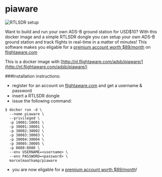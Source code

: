 # piaware
![RTLSDR setup](http://e1.flightcdn.com/adsb/images/piaware_with_antenna.jpg)

Want to build and run your own ADS-B ground station for USD$10? With this docker image and a simple RTLSDR dongle you can setup your own ADS-B ground station and track flights in real-time in a matter of minutes! This software makes you eligable for a [premium account worth $89/month](http://flightaware.com/commercial/premium) on [flightaware.com](http://flightaware.com) 

This is a docker image with [http://nl.flightaware.com/adsb/piaware/](http://nl.flightaware.com/adsb/piaware/)

###Installation instructions: 
 * register for an account on [flightaware.com](http://flightaware.com) and get a username & password
 * insert a RTLSDR dongle
 * issue the following command: 
```
$ docker run -d \
  --name piaware \
  --privileged \
  -p 10001:10001 \
  -p 30001:30001 \
  -p 30002:30002 \
  -p 30003:30003 \
  -p 30004:30004 \
  -p 30005:30005 \
  -p 8080:8080 \
  --env USERNAME=<username> \
  --env PASSWORD=<password> \
  marcelmaatkamp/piaware
```
 * you are now eligable for a [premium account worth $89/month](http://flightaware.com/commercial/premium)! 
